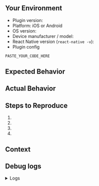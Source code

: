 <!--
*****************************************************************
* WARNING:  If you ignore this template, so too will your issue
*****************************************************************
-->

<!--
  Provide a general summary of the issue in the Title above
-->
## Your Environment
* Plugin version:
* Platform: iOS or Android
* OS version:
* Device manufacturer / model:
* React Native version (`react-native -v`):
* Plugin config
```javascript <!-- Syntax-highlighting:  paste your code below -->
PASTE_YOUR_CODE_HERE
```

## Expected Behavior
<!--- Tell us what should happen -->

## Actual Behavior
<!--- Tell us what happens instead -->

## Steps to Reproduce
<!--- reproduce this issue; include code to reproduce, if relevant -->
1.
2.
3.
4.

## Context
<!--- What were you trying to do? -->

## Debug logs
<!-- include iOS / Android logs
- ios XCode logs,
- use #getLog #emailLog methods (@see docs)
- Android: $ adb logcat -s TSLocationManager
-->
<details><summary>Logs</summary>

```
PASTE_YOUR_LOGS_HERE
```

</details>
